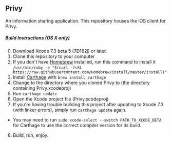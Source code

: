 ## Privy
An information sharing application. This repository houses the iOS client for Privy.

##### Build Instructions (OS X only)
0. Download Xcode 7.3 beta 5 (7D162j) or later.
1. Clone this repository to your computer
2. If you don't have [Homebrew](http://brew.sh) installed, run this command to install it `/usr/bin/ruby -e "$(curl -fsSL https://raw.githubusercontent.com/Homebrew/install/master/install)"`
3. Install [Carthage](https://github.com/Carthage/Carthage) with `brew install carthage`
4. Change to the directory where you cloned Privy to (the directory containing Privy.xcodeproj)
5. Run `carthage update`
6. Open the Xcode project file (Privy.xcodeproj)
7. If you're having trouble building this project after updating to Xcode 7.3 (with linker errors), simply run `carthage update` again.
  - You may need to run `sudo xcode-select --switch PATH_TO_XCODE_BETA` for Carthage to use the correct compiler version for its build.
8. Build, run, enjoy.
